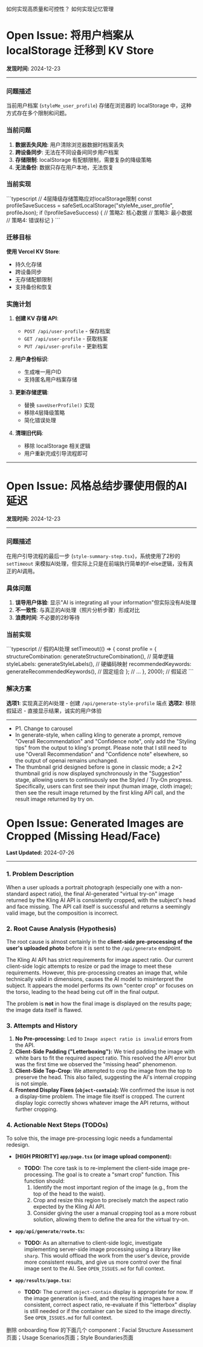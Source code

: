 如何实现高质量和可控性？
如何实现记忆管理

# Open Issue: 将用户档案从 localStorage 迁移到 KV Store

**发现时间:** 2024-12-23

---

### 问题描述

当前用户档案 (`styleMe_user_profile`) 存储在浏览器的 localStorage 中，这种方式存在多个限制和问题。

### 当前问题

1. **数据丢失风险**: 用户清除浏览器数据时档案丢失
2. **跨设备同步**: 无法在不同设备间同步用户档案
3. **存储限制**: localStorage 有配额限制，需要复杂的降级策略
4. **无法备份**: 数据只存在用户本地，无法恢复

### 当前实现

\`\`\`typescript
// 4层降级存储策略应对localStorage限制
const profileSaveSuccess = safeSetLocalStorage("styleMe_user_profile", profileJson);
if (!profileSaveSuccess) {
  // 策略2: 核心数据
  // 策略3: 最小数据
  // 策略4: 错误标记
}
\`\`\`

### 迁移目标

**使用 Vercel KV Store**:

- 持久化存储
- 跨设备同步
- 无存储配额限制
- 支持备份和恢复

### 实施计划

1. **创建 KV 存储 API**:
   - `POST /api/user-profile` - 保存档案
   - `GET /api/user-profile` - 获取档案
   - `PUT /api/user-profile` - 更新档案

2. **用户身份标识**:
   - 生成唯一用户ID
   - 支持匿名用户档案存储

3. **更新存储逻辑**:
   - 替换 `saveUserProfile()` 实现
   - 移除4层降级策略
   - 简化错误处理

4. **清理旧代码**:
   - 移除 localStorage 相关逻辑
   - 用户重新完成引导流程即可

---

# Open Issue: 风格总结步骤使用假的AI延迟

**发现时间:** 2024-12-23

---

### 问题描述

在用户引导流程的最后一步 (`style-summary-step.tsx`)，系统使用了2秒的 `setTimeout` 来模拟AI处理，但实际上只是在前端执行简单的if-else逻辑，没有真正的AI调用。

### 具体问题

1. **误导用户体验**: 显示"AI is integrating all your information"但实际没有AI处理
2. **不一致性**: 与真正的AI处理（照片分析步骤）形成对比
3. **浪费时间**: 不必要的2秒等待

### 当前实现

\`\`\`typescript
// 假的AI处理
setTimeout(() => {
  const profile = {
    structureCombination: generateStructureCombination(), // 简单逻辑
    styleLabels: generateStyleLabels(),                  // 硬编码映射
    recommendedKeywords: generateRecommendedKeywords(),  // 固定组合
  };
  // ...
}, 2000); // 假延迟
\`\`\`

### 解决方案

**选项1**: 实现真正的AI处理 - 创建 `/api/generate-style-profile` 端点
**选项2**: 移除假延迟 - 直接显示结果，诚实的用户体验

---

- P1. Change to carousel
- In generate-style, when calling kling to generate a prompt, remove "Overall Recommendation" and "Confidence note", only add the "Styling tips" from the output to kling's prompt. Please note that I still need to use "Overall Recommendation" and "Confidence note" elsewhere, so the output of openai remains unchanged.
- The thumbnail grid designed before is gone in classic mode; a 2×2 thumbnail grid is now displayed synchronously in the "Suggestion" stage, allowing users to continuously see the Styled / Try-On progress. Specifically, users can first see their input (human image, cloth image); then see the result image returned by the first kling API call, and the result image returned by try on.

# Open Issue: Generated Images are Cropped (Missing Head/Face)

**Last Updated:** 2024-07-26

---

### 1. Problem Description

When a user uploads a portrait photograph (especially one with a non-standard aspect ratio), the final AI-generated "virtual try-on" image returned by the Kling AI API is consistently cropped, with the subject's head and face missing. The API call itself is successful and returns a seemingly valid image, but the composition is incorrect.

### 2. Root Cause Analysis (Hypothesis)

The root cause is almost certainly in the **client-side pre-processing of the user's uploaded photo** before it is sent to the `/api/generate` endpoint.

The Kling AI API has strict requirements for image aspect ratio. Our current client-side logic attempts to resize or pad the image to meet these requirements. However, this pre-processing creates an image that, while technically valid in dimensions, causes the AI model to misinterpret the subject. It appears the model performs its own "center crop" or focuses on the torso, leading to the head being cut off in the final output.

The problem is **not** in how the final image is displayed on the results page; the image data itself is flawed.

### 3. Attempts and History

1. **No Pre-processing:** Led to `Image aspect ratio is invalid` errors from the API.
2. **Client-Side Padding ("Letterboxing"):** We tried padding the image with white bars to fit the required aspect ratio. This resolved the API error but was the first time we observed the "missing head" phenomenon.
3. **Client-Side Top-Crop:** We attempted to crop the image from the top to preserve the head. This also failed, suggesting the AI's internal cropping is not simple.
4. **Frontend Display Fixes (`object-contain`):** We confirmed the issue is not a display-time problem. The image file itself is cropped. The current display logic correctly shows whatever image the API returns, without further cropping.

### 4. Actionable Next Steps (TODOs)

To solve this, the image pre-processing logic needs a fundamental redesign.

- **[HIGH PRIORITY] `app/page.tsx` (or image upload component):**

  - **TODO:** The core task is to re-implement the client-side image pre-processing. The goal is to create a "smart crop" function. This function should:
    1. Identify the most important region of the image (e.g., from the top of the head to the waist).
    2. Crop and resize this region to precisely match the aspect ratio expected by the Kling AI API.
    3. Consider giving the user a manual cropping tool as a more robust solution, allowing them to define the area for the virtual try-on.

- **`app/api/generate/route.ts`:**

  - **TODO:** As an alternative to client-side logic, investigate implementing server-side image processing using a library like `sharp`. This would offload the work from the user's device, provide more consistent results, and give us more control over the final image sent to the AI. See `OPEN_ISSUES.md` for full context.

- **`app/results/page.tsx`:**
  - **TODO:** The current `object-contain` display is appropriate for now. If the image generation is fixed, and the resulting images have a consistent, correct aspect ratio, re-evaluate if this "letterbox" display is still needed or if the container can be sized to the image directly. See `OPEN_ISSUES.md` for full context.

删除 onboarding flow 的下面几个 component：Facial Structure Assessment页面；Usage Scenarios页面；Style Boundaries页面
